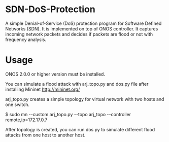 # SDN-DoS-Protection

A simple Denial-of-Service (DoS) protection program for Software Defined Networks (SDN). It is implemented on top of ONOS controller. It captures incoming network packets and decides if packets are flood or not with frequency analysis.


# Usage

ONOS 2.0.0 or higher version must be installed.

You can simulate a flood attack with arj_topo.py and dos.py file after installing Mininet http://mininet.org/


arj_topo.py creates a simple topology for virtual network with two hosts and one switch. 

$ sudo mn --custom arj_topo.py --topo arj_topo --controller remote,ip=172.17.0.7 


After topology is created, you can run dos.py to simulate different flood attacks from one host to another host.


